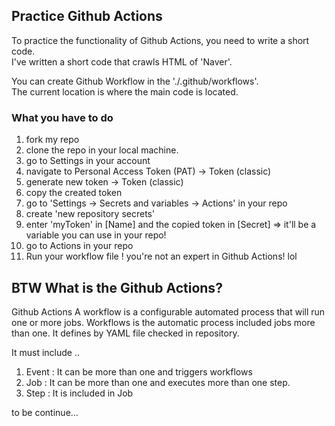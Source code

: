 ## Practice Github Actions

To practice the functionality of Github Actions, you need to write a short code.  
I've written a short code that crawls HTML of 'Naver'.

You can create Github Workflow in the './.github/workflows'.  
The current location is where the main code is located.

### What you have to do
1. fork my repo
2. clone the repo in your local machine.
3. go to Settings in your account
4. navigate to Personal Access Token (PAT) -> Token (classic)
5. generate new token -> Token (classic)
6. copy the created token
7. go to 'Settings -> Secrets and variables -> Actions' in your repo
8. create 'new repository secrets'
9. enter 'myToken' in [Name] and the copied token in [Secret] => it'll be a variable you can use in your repo! 
10. go to Actions in your repo
11. Run your workflow file ! you're not an expert in Github Actions! lol

## BTW What is the Github Actions?
Github Actions
A workflow is a configurable automated process that will run one or more jobs.
Workflows is the automatic process included jobs more than one. It defines by YAML file checked in repository.

It must include ..
1. Event : It can be more than one and triggers workflows
2. Job : It can be more than one and executes more than one step.
3. Step : It is included in Job
   


to be continue...
